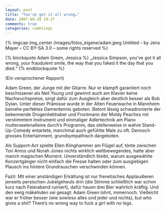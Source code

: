 ```yaml
---
layout: post
title: "You've got it all wrong…"
date: 2007-09-20 19:27
comments: true
categories: ramblings
---
```


{% imgcap img_center /images/fotos_eigene/adam.jpeg Untitled – by Jens Mayer – CC BY-SA 3.0 – some rights reserved %}

{% blockquote Adam Green, Jessica %}
„Jessica Simpson, you've got it all wrong, your fraudulent smile, the way that you faked it the day that you died.“
{% endblockquote %}

(Ein versprochener Rapport)

Adam Green, der Junge mit der Gitarre. Nur er klampft garantiert noch beschissener als Neil Young und gewinnt auch am Klavier keine Nachwuchspreise, singt dafür zum Ausgleich aber deutlich besser als Bob Dylan. Unter dieser Prämisse wurde in der Alten Feuerwache in Mannheim beinahe perfektes Damentennis geboten. Betont lässig schwadronierte der bekennende Drogenliebhaber und Frontmann der Moldy Peaches mit verstimmtem Instrument und einmaliger Adlertechnik am Piano mutterseelenalleine durch’s Programm, das stellenweise in wahre Stand-Up-Comedy entartete, manchmal auch gefühlte Male zu oft. Dennoch grosses Entertainment, grundsympathisch dargeboten.

Als Support-Act spielte Ellen Klinghammer am Flügel auf, tönte zwischen Tori Amos und Norah Jones nichts wirklich weltbewegendes, hatte aber manch magischen Moment. Unverständlich bleibt, warum ausgewählte Konzertgänger nicht einfach die Fresse halten oder zum ausgiebigen Plausch ins hintere Grundrauschen verschwinden können.

Fazit: Mit einer anständigen Erkältung ist nur frenetisches Applaudieren jenseits persischen Jubelgeheuls drin (die Stimme schließlich war schon kurz nach Feierabend ruiniert), dafür hauen drei Bier wahrlich kräftig. Und den ewig mäkelnden sei gesagt: Adam Green lohnt, immernoch. Vielleicht war er früher besser (wie sowieso alles und jeder und nichts), but who gives a shit? There’s no wrong way to fuck a girl with no legs.
